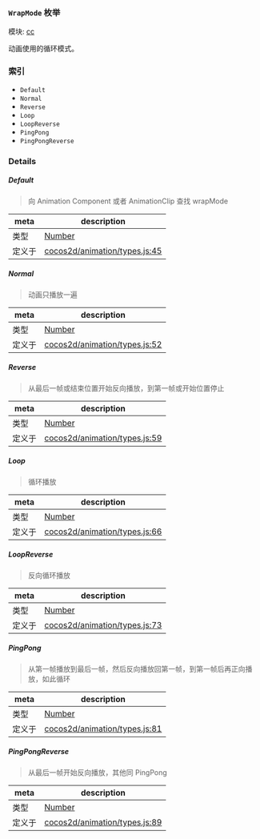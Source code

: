 ### `WrapMode` 枚举



模块: [cc](../modules/cc.md)


动画使用的循环模式。


### 索引
  - `Default`
  - `Normal`
  - `Reverse`
  - `Loop`
  - `LoopReverse`
  - `PingPong`
  - `PingPongReverse`

### Details


##### Default

> 向 Animation Component 或者 AnimationClip 查找 wrapMode

| meta | description |
|------|-------------|
| 类型 | <a href="https://developer.mozilla.org/en/JavaScript/Reference/Global_Objects/Number" class="crosslink external" target="_blank">Number</a> |
| 定义于 | [cocos2d/animation/types.js:45](https://github.com/cocos-creator/engine/blob/ed2b039b9aa8396d7da1c8c1149f41269733e8fd/cocos2d/animation/types.js#L45) |



##### Normal

> 动画只播放一遍

| meta | description |
|------|-------------|
| 类型 | <a href="https://developer.mozilla.org/en/JavaScript/Reference/Global_Objects/Number" class="crosslink external" target="_blank">Number</a> |
| 定义于 | [cocos2d/animation/types.js:52](https://github.com/cocos-creator/engine/blob/ed2b039b9aa8396d7da1c8c1149f41269733e8fd/cocos2d/animation/types.js#L52) |



##### Reverse

> 从最后一帧或结束位置开始反向播放，到第一帧或开始位置停止

| meta | description |
|------|-------------|
| 类型 | <a href="https://developer.mozilla.org/en/JavaScript/Reference/Global_Objects/Number" class="crosslink external" target="_blank">Number</a> |
| 定义于 | [cocos2d/animation/types.js:59](https://github.com/cocos-creator/engine/blob/ed2b039b9aa8396d7da1c8c1149f41269733e8fd/cocos2d/animation/types.js#L59) |



##### Loop

> 循环播放

| meta | description |
|------|-------------|
| 类型 | <a href="https://developer.mozilla.org/en/JavaScript/Reference/Global_Objects/Number" class="crosslink external" target="_blank">Number</a> |
| 定义于 | [cocos2d/animation/types.js:66](https://github.com/cocos-creator/engine/blob/ed2b039b9aa8396d7da1c8c1149f41269733e8fd/cocos2d/animation/types.js#L66) |



##### LoopReverse

> 反向循环播放

| meta | description |
|------|-------------|
| 类型 | <a href="https://developer.mozilla.org/en/JavaScript/Reference/Global_Objects/Number" class="crosslink external" target="_blank">Number</a> |
| 定义于 | [cocos2d/animation/types.js:73](https://github.com/cocos-creator/engine/blob/ed2b039b9aa8396d7da1c8c1149f41269733e8fd/cocos2d/animation/types.js#L73) |



##### PingPong

> 从第一帧播放到最后一帧，然后反向播放回第一帧，到第一帧后再正向播放，如此循环

| meta | description |
|------|-------------|
| 类型 | <a href="https://developer.mozilla.org/en/JavaScript/Reference/Global_Objects/Number" class="crosslink external" target="_blank">Number</a> |
| 定义于 | [cocos2d/animation/types.js:81](https://github.com/cocos-creator/engine/blob/ed2b039b9aa8396d7da1c8c1149f41269733e8fd/cocos2d/animation/types.js#L81) |



##### PingPongReverse

> 从最后一帧开始反向播放，其他同 PingPong

| meta | description |
|------|-------------|
| 类型 | <a href="https://developer.mozilla.org/en/JavaScript/Reference/Global_Objects/Number" class="crosslink external" target="_blank">Number</a> |
| 定义于 | [cocos2d/animation/types.js:89](https://github.com/cocos-creator/engine/blob/ed2b039b9aa8396d7da1c8c1149f41269733e8fd/cocos2d/animation/types.js#L89) |


